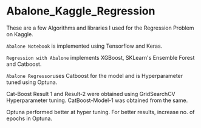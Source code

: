 # Abalone_Kaggle_Regression
These are a few Algorithms and libraries I used for the Regression Problem on Kaggle.

`Abalone Notebook` is implemented using Tensorflow and Keras.

`Regression with Abalone` implements XGBoost, SKLearn's Ensemble Forest and Catboost.

`Abalone Regressor`uses Catboost for the model and is Hyperparameter tuned using Optuna.

Cat-Boost Result 1 and Result-2 were obtained using GridSearchCV Hyperparameter tuning. CatBoost-Model-1 was obtained from the same.

Optuna performed better at hyper tuning. For better results, increase no. of epochs in Optuna.

